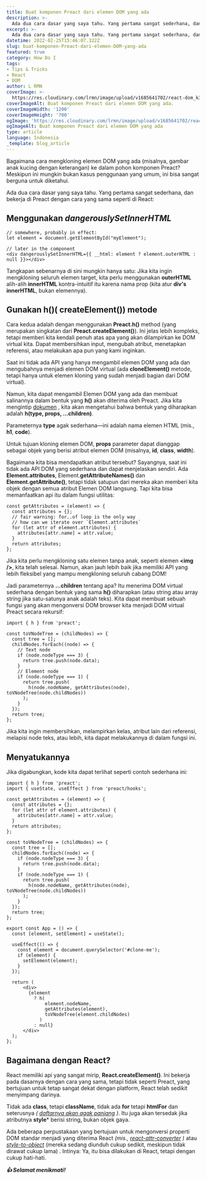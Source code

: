 ```yaml
---
title: Buat komponen Preact dari elemen DOM yang ada
description: >- 
  Ada dua cara dasar yang saya tahu. Yang pertama sangat sederhana, dan bekerja di Preact dengan cara yang sama seperti di React:
excerpt: >-
  Ada dua cara dasar yang saya tahu. Yang pertama sangat sederhana, dan bekerja di Preact dengan cara yang sama seperti di React:
datetime: 2022-02-25T15:46:07.322Z
slug: buat-komponen-Preact-dari-elemen-DOM-yang-ada
featured: true
category: How Do I
tags:
- Tips & Tricks
- React
- DOM
author: L RMN
coverImage: >-
  https://res.cloudinary.com/lrmn/image/upload/v1685641702/react-dom_k3fqkq.png
coverImageAlt: Buat komponen Preact dari elemen DOM yang ada.
coverImageWidth: '1200'
coverImageHeight: '700'
ogImage: 'https://res.cloudinary.com/lrmn/image/upload/v1685641702/react-dom_k3fqkq.png'
ogImageAlt: Buat komponen Preact dari elemen DOM yang ada
type: article
language: Indonesia
_template: blog_article
---
```




Bagaimana cara mengkloning elemen DOM yang ada (misalnya, gambar anak kucing dengan keterangan) ke dalam pohon komponen Preact? Meskipun ini mungkin bukan kasus penggunaan yang umum, ini bisa sangat berguna untuk diketahui.

Ada dua cara dasar yang saya tahu. Yang pertama sangat sederhana, dan bekerja di Preact dengan cara yang sama seperti di React:

## Menggunakan *dangerouslySetInnerHTML*
```
// somewhere, probably in effect:
let element = document.getElementById("myElement");

// later in the component
<div dangerouslySetInnerHTML={{ __html: element ? element.outerHTML : null }}></div>
```

Tangkapan sebenarnya di sini mungkin hanya satu: Jika kita ingin mengkloning seluruh elemen target, kita perlu menggunakan **outerHTML** alih-alih **innerHTML** kontra-intuitif itu karena nama prop (kita atur **div's innerHTML**, bukan elemennya).


## Gunakan h()( createElement()) metode
Cara kedua adalah dengan menggunakan **Preact.h()** method (yang merupakan singkatan dari **Preact.createElement()**). Ini jelas lebih kompleks, tetapi memberi kita kendali penuh atas apa yang akan dilampirkan ke DOM virtual kita. Dapat membersihkan input, mengubah atribut, menetapkan referensi, atau melakukan apa pun yang kami inginkan.

Saat ini tidak ada API yang hanya mengambil elemen DOM yang ada dan mengubahnya menjadi elemen DOM virtual (ada **cloneElement()** metode, tetapi hanya untuk elemen kloning yang sudah menjadi bagian dari DOM virtual).

Namun, kita dapat mengambil Elemen DOM yang ada dan membuat salinannya dalam bentuk yang **h()** akan diterima oleh Preact. Jika kita mengintip [dokumen](https://preactjs.com/guide/v10/api-reference/#h--createelement) , kita akan mengetahui bahwa bentuk yang diharapkan adalah **h(type, props, ...children)**.

Parameternya **type** agak sederhana—ini adalah nama elemen HTML (mis., **h1**, **code**).

Untuk tujuan kloning elemen DOM, **props** parameter dapat dianggap sebagai objek yang berisi atribut elemen DOM (misalnya, **id**, **class**, **width**).

Bagaimana kita bisa mendapatkan atribut tersebut? Sayangnya, saat ini tidak ada API DOM yang sederhana dan dapat menjelaskan sendiri. Ada **Element.attributes**, Element.**getAttributeNames()** dan **Element.getAttribute()**, tetapi tidak satupun dari mereka akan memberi kita objek dengan semua atribut Elemen DOM langsung. Tapi kita bisa memanfaatkan api itu dalam fungsi utilitas:
```
const getAttributes = (element) => {
  const attributes = {};
  // fair warning: for..of loop is the only way 
  // how can we iterate over `Element.attributes`
  for (let attr of element.attributes) {
    attributes[attr.name] = attr.value;
  }
  return attributes;
};
```
Jika kita perlu mengkloning satu elemen tanpa anak, seperti elemen **&lt;img /&gt;**, kita telah selesai. Namun, akan jauh lebih baik jika memiliki API yang lebih fleksibel yang mampu mengkloning seluruh cabang DOM!

Jadi parameternya **...children** tentang apa? Itu menerima DOM virtual sederhana dengan bentuk yang sama **h()** diharapkan (atau string atau array string jika satu-satunya anak adalah teks). Kita dapat membuat sebuah fungsi yang akan mengonversi DOM browser kita menjadi DOM virtual Preact secara rekursif:
```
import { h } from 'preact';

const toVNodeTree = (childNodes) => {
  const tree = [];
  childNodes.forEach((node) => {
    // Text node
    if (node.nodeType === 3) {
      return tree.push(node.data);
    }
    // Element node
    if (node.nodeType === 1) {
      return tree.push(
        h(node.nodeName, getAttributes(node), toVNodeTree(node.childNodes))
      );
    }
  });
  return tree;
};
```

Jika kita ingin membersihkan, melampirkan kelas, atribut lain dari referensi, melapisi node teks, atau lebih, kita dapat melakukannya di dalam fungsi ini.

## Menyatukannya
Jika digabungkan, kode kita dapat terlihat seperti contoh sederhana ini:
```
import { h } from 'preact';
import { useState, useEffect } from 'preact/hooks';

const getAttributes = (element) => {
  const attributes = {};
  for (let attr of element.attributes) {
    attributes[attr.name] = attr.value;
  }
  return attributes;
};

const toVNodeTree = (childNodes) => {
  const tree = [];
  childNodes.forEach((node) => {
    if (node.nodeType === 3) {
      return tree.push(node.data);
    }
    if (node.nodeType === 1) {
      return tree.push(
        h(node.nodeName, getAttributes(node), toVNodeTree(node.childNodes))
      );
    }
  });
  return tree;
};

export const App = () => {
  const [element, setElement] = useState();

  useEffect(() => {
    const element = document.querySelector('#clone-me');
    if (element) {
      setElement(element);
    }
  });

  return (
      <div>
        {element
          ? h(
              element.nodeName,
              getAttributes(element),
              toVNodeTree(element.childNodes)
            )
          : null}
      </div>
  );
};
```

## Bagaimana dengan React?
React memiliki api yang sangat mirip, **React.createElement()**. Ini bekerja pada dasarnya dengan cara yang sama, tetapi tidak seperti Preact, yang bertujuan untuk tetap sangat dekat dengan platform, React telah sedikit menyimpang darinya.

Tidak ada **class**, tetapi **className**, tidak ada **for** tetapi **htmlFor** dan seterusnya *( [daftarnya akan agak panjang](https://www.geeksforgeeks.org/attributes-that-work-differently-between-react-and-html/) )*. Itu juga akan tersedak jika atributnya **style*** berisi string, bukan objek gaya.

Ada beberapa perpustakaan yang bertujuan untuk mengonversi properti DOM standar menjadi yang diterima React *(mis., [react-attr-converter](https://www.npmjs.com/package/react-attr-converter) )* atau *[style-to-object](https://www.npmjs.com/package/style-to-object)* (mereka sedang diunduh cukup sedikit, meskipun tidak dirawat cukup lama) . Intinya: Ya, itu bisa dilakukan di React, tetapi dengan cukup hati-hati.

***👍 Selamat menikmati!***